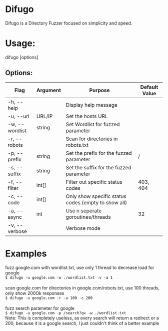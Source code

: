 # Difugo
Difugo is a Directory Fuzzer focused on simplicity and speed.

# Usage:
difugo [options] 

## Options:

| Flag           | Argument    | Purpose                                             | Default Value |
| -------------- | ----------- | --------------------------------------------------- | ------------- |
| -h, --help     |             | Display help message                                |               |
| -u, --url      | URL/IP      | Set the hosts URL                                   |               |
| -w, --wordlist | string      | Set Wordlist for fuzzed parameter                   |               |
| -r, --robots   |             | Scan for directories in robots.txt                  |               |
| -p, --prefix   | string      | Set the prefix for the fuzzed parameter             | /             |
| -s, --suffix   | string      | Set the suffix for the fuzzed parameter             |               |
| -f, --filter   | int[]       | Filter out specific status codes                    | 403, 404      |
| -c, --code     | int[]       | Only show specific status codes (empty to show all) |               |
| -a, --async    | int         | Use n seperate goroutines/threads                   | 32            |
| -v, --verbose  |             | Verbose mode                                        |               |

# Examples
fuzz google.com with wordlist.txt, use only 1 thread to decrease load for google<br>
`$ difugo -u google.com -w ./wordlist.txt -v -a 1`<br>
<br>
scan google.com for directories in google.com/robots.txt, use 100 threads, only show 200Ok responses<br>
`$ difugo -u google.com -r -a 100 -c 200`<br>
<br>
fuzz search parameter for google<br>
`$ difugo -u google.com -p /search?q= -w ./wordlist.txt`<br>
Note: This is completely useless, as every search will return a redirect or a 200, because it is a google search, I just couldn't think of a better example
